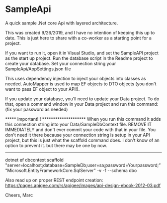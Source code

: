 # SampleApi
A quick sample .Net core Api with layered architecture.

This was created 9/26/2019, and I have no intention of keeping this up to date. This is just here to share with a co-worker as a starting point for a project. 

If you want to run it, open it in Visual Studio, and set the SampleAPI project as the start up project.
Run the database script in the Readme project to create your database.
Set your connection string your SampleApi/AppSettings.json file

This uses dependency injection to inject your objects into classes as needed.
AutoMapper is used to map EF objects to DTO objects (you don't want to pass EF object to your API!).

If you update your database, you'll need to update your Data project. To do that, open a command window in your Data project and run this command: (fix your password as needed)

 *****  Important!!! ******************** 
 When you run this command it adds this connection string into your Data/SampleDbContext file. REMOVE IT IMMEDIATELY and don't ever commit your code with that in your file. You don't need it there because your connection string is setup in your API project, but this is just what the scaffold command does. I don't know of an option to prevent it. but there may be one by now.
 ***************************************
 
dotnet ef dbcontext scaffold "server=localhost;database=SampleDb;user=sa;password=Yourpassword;” "Microsoft.EntityFrameworkCore.SqlServer" -v -f --schema dbo


Also read up on proper REST endpoint creation: https://pages.apigee.com/rs/apigee/images/api-design-ebook-2012-03.pdf


Cheers,
Marc
